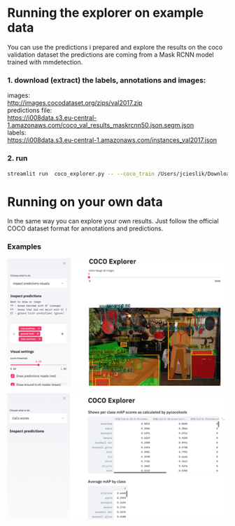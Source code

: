 # Running the explorer on example data 

You can use the predictions i prepared and explore the results on the coco validation dataset
the predictions are coming from a Mask RCNN model trained with mmdetection.

### 1. download (extract) the labels, annotations and images:

images:  
http://images.cocodataset.org/zips/val2017.zip  
predictions file:     
https://i008data.s3.eu-central-1.amazonaws.com/coco_val_results_maskrcnn50.json.segm.json  
labels:    
https://i008data.s3.eu-central-1.amazonaws.com/instances_val2017.json  

### 2. run 
```bash
streamlit run  coco_explorer.py -- --coco_train /Users/jcieslik/Downloads/annotations/instances_val2017.json --coco_predictions /Users/jcieslik/coco_val_results_maskrcnn50.json.segm.json  --images_path /Users/jcieslik/Downloads/val2017/
```



# Running on your own data

In the same way you can explore your own results. Just follow the official COCO dataset format for annotations and predictions.



### Examples

![alt text](./static/demo1.png "Logo Title Text 1")





![alt text](./static/demo2.png "Logo Title Text 1")

